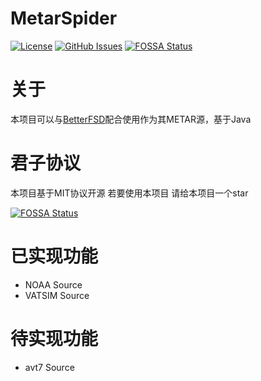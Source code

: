 # MetarSpider
[![License](https://img.shields.io/badge/License-MIT-blue.svg)](https://github.com/LinkTechTips/MetarSpider/blob/main/LICENSE)
[![GitHub Issues](https://img.shields.io/github/issues/LinkTechTips/json.svg)](https://github.com/LinkTechTips/MetarSpider/issues)
[![FOSSA Status](https://app.fossa.com/api/projects/git%2Bgithub.com%2FLinkTechTips%2FMetarSpider.svg?type=shield)](https://app.fossa.com/projects/git%2Bgithub.com%2FLinkTechTips%2FMetarSpider?ref=badge_shield)
# 关于
本项目可以与[BetterFSD](https://github.com/LinkTechTips/BetterFSD)配合使用作为其METAR源，基于Java
# 君子协议
本项目基于MIT协议开源 若要使用本项目 请给本项目一个star

[![FOSSA Status](https://app.fossa.com/api/projects/git%2Bgithub.com%2FLinkTechTips%2FMetarSpider.svg?type=large)](https://app.fossa.com/projects/git%2Bgithub.com%2FLinkTechTips%2FMetarSpider?ref=badge_large)
# 已实现功能
* NOAA Source
* VATSIM Source
# 待实现功能
* avt7 Source
